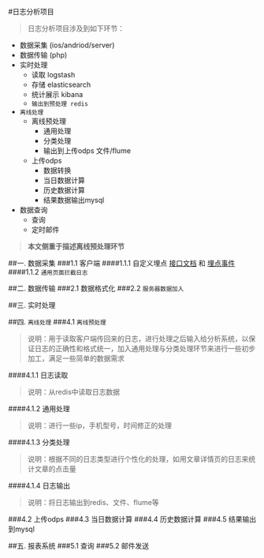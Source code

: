 #日志分析项目
> 日志分析项目涉及到如下环节：

- 数据采集 (ios/andriod/server)
- 数据传输 (php)
- 实时处理
	- 读取 logstash
	- 存储 elasticsearch
	- 统计展示 kibana
	- `输出到预处理 redis`
- `离线处理`
	- 离线预处理
		- 通用处理
		- 分类处理
		- 输出到上传odps 文件/flume
	- 上传odps
		- 数据转换
		- 当日数据计算
		- 历史数据计算
		- 结果数据输出mysql
- 数据查询
	- 查询
	- 定时邮件

>**本文侧重于描述离线预处理环节**

##一. 数据采集
###1.1 客户端
####1.1.1 自定义埋点
[接口文档](http://appapi.people.com.cn:100/total/index1.php) 和 [埋点事件](http://appapi.people.com.cn:100/static/click_v1.htm)
####1.1.2 `通用页面拦截日志`

##二. 数据传输
###2.1 数据格式化
###2.2 `服务器数据加入`

##三. 实时处理

##四. `离线处理`
###4.1 `离线预处理`
>说明：用于读取客户端传回来的日志，进行处理之后输入给分析系统，以保证日志的正确性和格式统一，加入通用处理与分类处理环节来进行一些初步加工，满足一些简单的数据需求

####4.1.1 日志读取
> 说明：从redis中读取日志数据

####4.1.2 通用处理
> 说明：进行一些ip，手机型号，时间修正的处理

####4.1.3 分类处理
> 说明：根据不同的日志类型进行个性化的处理，如用文章详情页的日志来统计文章的点击量

####4.1.4 日志输出
> 说明：将日志输出到redis、文件、flume等

###4.2 上传odps
###4.3 当日数据计算
###4.4 历史数据计算
###4.5 结果输出到mysql

##五. 报表系统
###5.1 查询
###5.2 邮件发送